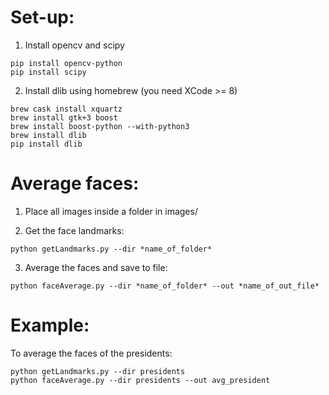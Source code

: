 # Set-up:

1. Install opencv and scipy
```
pip install opencv-python
pip install scipy
```

2. Install dlib using homebrew (you need XCode >= 8)
```
brew cask install xquartz
brew install gtk+3 boost
brew install boost-python --with-python3
brew install dlib
pip install dlib
```

# Average faces:

1. Place all images inside a folder in images/

2. Get the face landmarks:
```
python getLandmarks.py --dir *name_of_folder*
```

3. Average the faces and save to file:
```
python faceAverage.py --dir *name_of_folder* --out *name_of_out_file*
```

# Example:

To average the faces of the presidents:
```
python getLandmarks.py --dir presidents
python faceAverage.py --dir presidents --out avg_president
```




